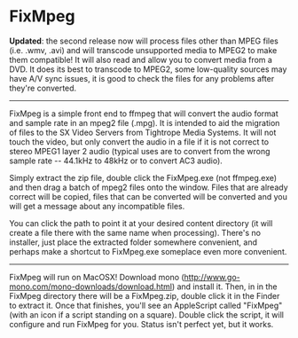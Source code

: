 FixMpeg
===

**Updated**: the second release now will process files other than MPEG files (i.e. .wmv, .avi) and will transcode unsupported media to MPEG2 to make them compatible! It will also read and allow you to convert media from a DVD. It does its best to transcode to MPEG2, some low-quality sources may have A/V sync issues, it is good to check the files for any problems after they're converted.

---

FixMpeg is a simple front end to ffmpeg that will convert the audio format and sample rate in an mpeg2 file (.mpg). It is intended to aid the migration of files to the SX Video Servers from Tightrope Media Systems. It will not touch the video, but only convert the audio in a file if it is not correct to stereo MPEG1 layer 2 audio (typical uses are to convert from the wrong sample rate -- 44.1kHz to 48kHz or to convert AC3 audio).

Simply extract the zip file, double click the FixMpeg.exe (not ffmpeg.exe) and then drag a batch of mpeg2 files onto the window. Files that are already correct will be copied, files that can be converted will be converted and you will get a message about any incompatible files.

You can click the path to point it at your desired content directory (it will create a file there with the same name when processing). There's no installer, just place the extracted folder somewhere convenient, and perhaps make a shortcut to FixMpeg.exe someplace even more convenient.

---

FixMpeg will run on MacOSX!  Download mono
(http://www.go-mono.com/mono-downloads/download.html) and install it.  Then,
in in the FixMpeg directory there will be a FixMpeg.zip, double click
it in the Finder to extract it.  Once that finishes, you'll see an
AppleScript called "FixMpeg" (with an icon if a script standing on a square).
Double click the script, it will configure and run FixMpeg for you.
Status isn't perfect yet, but it works.

